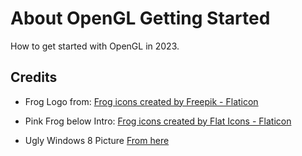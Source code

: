 # About OpenGL Getting Started

How to get started with OpenGL in 2023.

## Credits

- Frog Logo from: <a href="https://www.flaticon.com/free-icons/frog" title="frog icons">Frog icons created by Freepik - Flaticon</a>

- Pink Frog below Intro: <a href="https://www.flaticon.com/free-icons/frog" title="frog icons">Frog icons created by Flat Icons - Flaticon</a>

- Ugly Windows 8 Picture <a href="https://www.equestionanswers.com">From here</a>